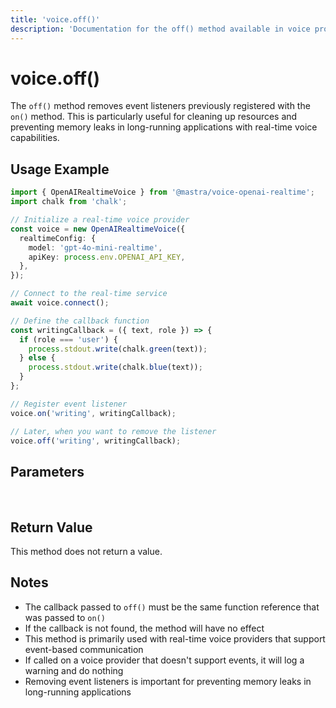```yaml
---
title: 'voice.off()'
description: 'Documentation for the off() method available in voice providers, which removes event listeners for voice events.'
---
```


# voice.off()

The `off()` method removes event listeners previously registered with the `on()` method. This is particularly useful for cleaning up resources and preventing memory leaks in long-running applications with real-time voice capabilities.

## Usage Example

```typescript
import { OpenAIRealtimeVoice } from '@mastra/voice-openai-realtime';
import chalk from 'chalk';

// Initialize a real-time voice provider
const voice = new OpenAIRealtimeVoice({
  realtimeConfig: {
    model: 'gpt-4o-mini-realtime',
    apiKey: process.env.OPENAI_API_KEY,
  },
});

// Connect to the real-time service
await voice.connect();

// Define the callback function
const writingCallback = ({ text, role }) => {
  if (role === 'user') {
    process.stdout.write(chalk.green(text));
  } else {
    process.stdout.write(chalk.blue(text));
  }
};

// Register event listener
voice.on('writing', writingCallback);

// Later, when you want to remove the listener
voice.off('writing', writingCallback);
```

## Parameters

<br />
<PropertiesTable
  content={[
    {
      name: "event",
      type: "string",
      description:
        "Name of the event to stop listening for (e.g., 'speaking', 'writing', 'error')",
      isOptional: false,
    },
    {
      name: "callback",
      type: "function",
      description: "The same callback function that was passed to on()",
      isOptional: false,
    },
  ]}
/>

## Return Value

This method does not return a value.

## Notes

- The callback passed to `off()` must be the same function reference that was passed to `on()`
- If the callback is not found, the method will have no effect
- This method is primarily used with real-time voice providers that support event-based communication
- If called on a voice provider that doesn't support events, it will log a warning and do nothing
- Removing event listeners is important for preventing memory leaks in long-running applications
